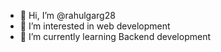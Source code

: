 - 👋 Hi, I’m @rahulgarg28
- 👀 I’m interested in web development
- 🌱 I’m currently learning Backend development

<!---
rahulgarg28/rahulgarg28 is a ✨ special ✨ repository because its `README.md` (this file) appears on your GitHub profile.
You can click the Preview link to take a look at your changes.
--->
